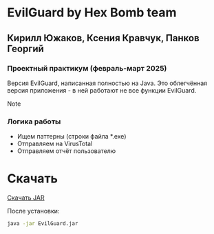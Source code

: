 # EvilGuard by Hex Bomb team

## Кирилл Южаков, Ксения Кравчук, Панков Георгий
### Проектный практикум (февраль-март 2025)

Версия EvilGuard, написанная полностью на Java. 
Это облегчённая версия приложения - в ней работают не все функции EvilGuard. 

> [!NOTE]
> ### Логика работы
> - Ищем паттерны (строки файла *.exe)
> - Отправляем на VirusTotal
> - Отправляем отчёт пользователю


# Скачать
[Скачать JAR](https://github.com/KirillYuzh/EvilGuard-Java/releases/download/main/EvilGuard.jar)

После установки:
```bash
java -jar EvilGuard.jar
```
